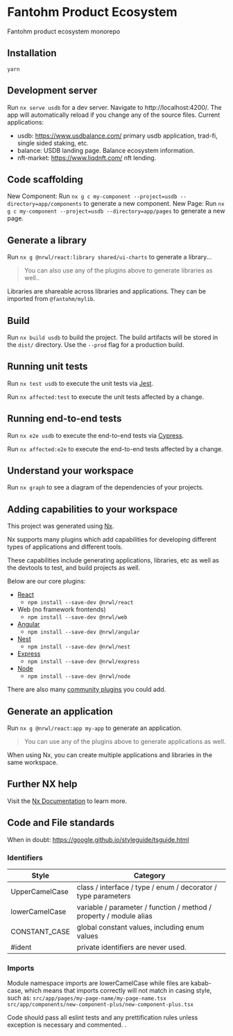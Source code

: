 # Fantohm Product Ecosystem
Fantohm product ecosystem monorepo

## Installation
`yarn`

## Development server

Run `nx serve usdb` for a dev server. Navigate to http://localhost:4200/. The app will automatically reload if you change any of the source files.
Current applications:
- usdb: https://www.usdbalance.com/ primary usdb application, trad-fi, single sided staking, etc.
- balance: USDB landing page. Balance ecosystem information.
- nft-market: https://www.liqdnft.com/ nft lending.

## Code scaffolding

New Component: Run `nx g c my-component --project=usdb --directory=app/components` to generate a new component.
New Page: Run `nx g c my-component --project=usdb --directory=app/pages` to generate a new page.

## Generate a library

Run `nx g @nrwl/react:library shared/ui-charts` to generate a library...

> You can also use any of the plugins above to generate libraries as well..

Libraries are shareable across libraries and applications. They can be imported from `@fantohm/mylib`.

## Build

Run `nx build usdb` to build the project. The build artifacts will be stored in the `dist/` directory. Use the `--prod` flag for a production build.

## Running unit tests

Run `nx test usdb` to execute the unit tests via [Jest](https://jestjs.io).

Run `nx affected:test` to execute the unit tests affected by a change.

## Running end-to-end tests

Run `nx e2e usdb` to execute the end-to-end tests via [Cypress](https://www.cypress.io).

Run `nx affected:e2e` to execute the end-to-end tests affected by a change.

## Understand your workspace

Run `nx graph` to see a diagram of the dependencies of your projects.

## Adding capabilities to your workspace

This project was generated using [Nx](https://nx.dev).

Nx supports many plugins which add capabilities for developing different types of applications and different tools.

These capabilities include generating applications, libraries, etc as well as the devtools to test, and build projects as well.

Below are our core plugins:

- [React](https://reactjs.org)
  - `npm install --save-dev @nrwl/react`
- Web (no framework frontends)
  - `npm install --save-dev @nrwl/web`
- [Angular](https://angular.io)
  - `npm install --save-dev @nrwl/angular`
- [Nest](https://nestjs.com)
  - `npm install --save-dev @nrwl/nest`
- [Express](https://expressjs.com)
  - `npm install --save-dev @nrwl/express`
- [Node](https://nodejs.org)
  - `npm install --save-dev @nrwl/node`

There are also many [community plugins](https://nx.dev/community) you could add.

## Generate an application

Run `nx g @nrwl/react:app my-app` to generate an application.

> You can use any of the plugins above to generate applications as well.

When using Nx, you can create multiple applications and libraries in the same workspace.

## Further NX help

Visit the [Nx Documentation](https://nx.dev) to learn more.

## Code and File standards

When in doubt: https://google.github.io/styleguide/tsguide.html

### Identifiers

| Style |	Category |
|-------|----------|
| UpperCamelCase |	class / interface / type / enum / decorator / type parameters |
| lowerCamelCase |	variable / parameter / function / method / property / module alias |
| CONSTANT_CASE |	global constant values, including enum values |
| #ident |	private identifiers are never used. |

### Imports

Module namespace imports are lowerCamelCase while files are kabab-case, which means that imports correctly will not match in casing style, such as:
`src/app/pages/my-page-name/my-page-name.tsx`
`src/app/components/new-component-plus/new-component-plus.tsx`

Code should pass all eslint tests and any prettification rules unless exception is necessary and commented. .
